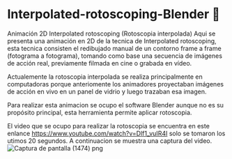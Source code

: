 # Interpolated-rotoscoping-Blender :disguised_face:
Animación 2D Interpolated rotoscoping (Rotoscopia interpolada)
Aqui se presenta una animación en 2D de la tecnica de Interpolated rotoscoping, esta tecnica consisten el redibujado manual de un contorno frame a frame (fotograma a fotograma), tomando como base una secuencia de imágenes de acción real, previamente filmada en cine o grabada en vídeo. 

Actualemente la rotoscopia interpolada se realiza principalmente en computadoras porque anteriomente los animadores proyectaban imágenes de acción en vivo en un panel de vidrio y luego trazaban esa imagen. 

Para realizar esta animacion se ocupo el software Blender aunque no es su propósito principal, esta herramienta permite aplicar rotoscopia.


El video que se ocupo para realizar la rotoscopia se encuentra en este enlance https://www.youtube.com/watch?v=Dlf1_vuIR4I solo se tomaron los utimos 20 segundos.
A continuacion se muestra una captura del video.
![Captura de pantalla (1474) png](https://user-images.githubusercontent.com/71051834/144941890-a5092df3-6345-4bc1-84a2-07a384e1829b.jpg)



